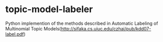 # topic-model-labeler
Python implemention of the methods described in Automatic Labeling of Multinomial Topic Models(http://sifaka.cs.uiuc.edu/czhai/pub/kdd07-label.pdf)
